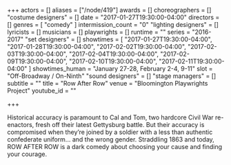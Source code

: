 +++
actors = []
aliases = ["/node/419"]
awards = []
choreographers = []
"costume designers" = []
date = "2017-01-27T19:30:00-04:00"
directors = []
genres = [
  "comedy"
]
intermission_count = "0"
"lighting designers" = []
lyricists = []
musicians = []
playwrights = []
runtime = ""
series = "2016-2017"
"set designers" = []
showtimes = [
  "2017-01-27T19:30:00-04:00",
  "2017-01-28T19:30:00-04:00",
  "2017-02-02T19:30:00-04:00",
  "2017-02-03T19:30:00-04:00",
  "2017-02-04T19:30:00-04:00",
  "2017-02-09T19:30:00-04:00",
  "2017-02-10T19:30:00-04:00",
  "2017-02-11T19:30:00-04:00"
]
showtimes_human = "January 27-28, February 2-4, 9-11"
slot = "Off-Broadway / On-Ninth"
"sound designers" = []
"stage managers" = []
subtitle = ""
title = "Row After Row"
venue = "Bloomington Playwrights Project"
youtube_id = ""

+++

Historical accuracy is paramount to Cal and Tom, two hardcore Civil War re-enactors, fresh off their latest Gettysburg battle. But their accuracy is compromised when they’re joined by a soldier with a less than authentic confederate uniform... and the wrong gender. Straddling 1863 and today, ROW AFTER ROW is a dark comedy about choosing your cause and finding your courage.
